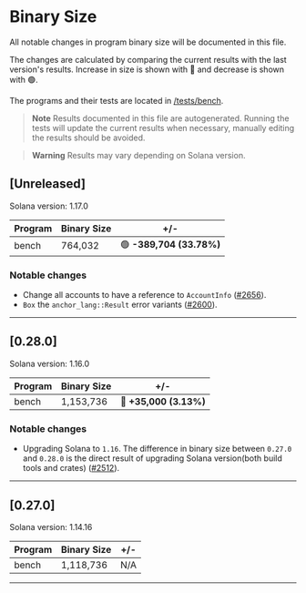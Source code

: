 # Binary Size

All notable changes in program binary size will be documented in this file.

The changes are calculated by comparing the current results with the last version's results. Increase in size is shown with 🔴 and decrease is shown with 🟢.

The programs and their tests are located in [/tests/bench](https://github.com/coral-xyz/anchor/tree/master/tests/bench).

> **Note**
> Results documented in this file are autogenerated. Running the tests will update the current results when necessary, manually editing the results should be avoided.

> **Warning**
> Results may vary depending on Solana version.

## [Unreleased]

Solana version: 1.17.0

| Program | Binary Size | +/-                      |
| ------- | ----------- | ------------------------ |
| bench   | 764,032     | 🟢 **-389,704 (33.78%)** |

### Notable changes

- Change all accounts to have a reference to `AccountInfo` ([#2656](https://github.com/coral-xyz/anchor/pull/2656)).
- `Box` the `anchor_lang::Result` error variants ([#2600](https://github.com/coral-xyz/anchor/pull/2600)).

---

## [0.28.0]

Solana version: 1.16.0

| Program | Binary Size | +/-                    |
| ------- | ----------- | ---------------------- |
| bench   | 1,153,736   | 🔴 **+35,000 (3.13%)** |

### Notable changes

- Upgrading Solana to `1.16`. The difference in binary size between `0.27.0` and `0.28.0` is the direct result of upgrading Solana version(both build tools and crates) ([#2512](https://github.com/coral-xyz/anchor/pull/2512)).

---

## [0.27.0]

Solana version: 1.14.16

| Program | Binary Size | +/- |
| ------- | ----------- | --- |
| bench   | 1,118,736   | N/A |

---
